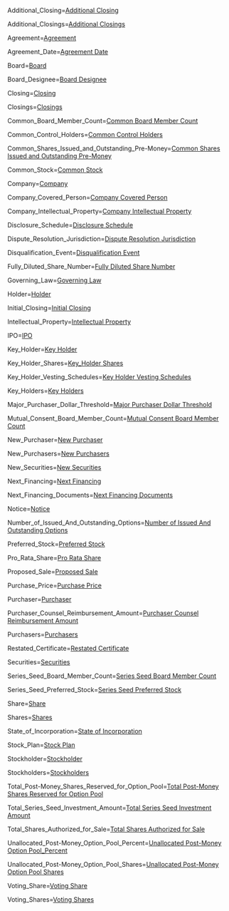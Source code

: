 Additional_Closing=<a href='#Def.Additional_Closing.Sec' class='definedterm'>Additional Closing</a>

Additional_Closings=<a href='#Def.Additional_Closing.Sec' class='definedterm'>Additional Closings</a>

Agreement=<a href='#Def.Agreement.Sec' class='definedterm'>Agreement</a>

Agreement_Date=<a href='#Def.Agreement_Date.Sec' class='definedterm'>Agreement Date</a>

Board=<a href='#Def.Board.Sec' class='definedterm'>Board</a>

Board_Designee=<a href='#Def.Board_Designee.Sec' class='definedterm'>Board Designee</a>

Closing=<a href='#Def.Closing.Sec' class='definedterm'>Closing</a>

Closings=<a href='#Def.Closing.Sec' class='definedterm'>Closings</a>

Common_Board_Member_Count=<a href='#Def.Common_Board_Member_Count.Sec' class='definedterm'>Common Board Member Count</a>

Common_Control_Holders=<a href='#Def.Common_Control_Holders.Sec' class='definedterm'>Common Control Holders</a>

Common_Shares_Issued_and_Outstanding_Pre-Money=<a href='#Def.Common_Shares_Issued_and_Outstanding_Pre-Money.Sec' class='definedterm'>Common Shares Issued and Outstanding Pre-Money</a>

Common_Stock=<a href='#Def.Common_Stock.Sec' class='definedterm'>Common Stock</a>

Company=<a href='#Def.Company.Sec' class='definedterm'>Company</a>

Company_Covered_Person=<a href='#Def.Company_Covered_Person.Sec' class='definedterm'>Company Covered Person</a>

Company_Intellectual_Property=<a href='#Def.Company_Intellectual_Property.Sec' class='definedterm'>Company Intellectual Property</a>

Disclosure_Schedule=<a href='#Def.Disclosure_Schedule.Sec' class='definedterm'>Disclosure Schedule</a>

Dispute_Resolution_Jurisdiction=<a href='#Def.Dispute_Resolution_Jurisdiction.Sec' class='definedterm'>Dispute Resolution Jurisdiction</a>

Disqualification_Event=<a href='#Def.Disqualification_Event.Sec' class='definedterm'>Disqualification Event</a>

Fully_Diluted_Share_Number=<a href='#Def.Fully_Diluted_Share_Number.Sec' class='definedterm'>Fully Diluted Share Number</a>

Governing_Law=<a href='#Def.Governing_Law.Sec' class='definedterm'>Governing Law</a>

Holder=<a href='#Def.Holder.Sec' class='definedterm'>Holder</a>

Initial_Closing=<a href='#Def.Initial_Closing.Sec' class='definedterm'>Initial Closing</a>

Intellectual_Property=<a href='#Def.Intellectual_Property.Sec' class='definedterm'>Intellectual Property</a>

IPO=<a href='#Def.IPO.Sec' class='definedterm'>IPO</a>

Key_Holder=<a href='#Def.Key_Holder.Sec' class='definedterm'>Key Holder</a>

Key_Holder_Shares=<a href='#Def.Key_Holder_Shares.Sec' class='definedterm'>Key_Holder Shares</a>

Key_Holder_Vesting_Schedules=<a href='#Def.Key_Holder_Vesting_Schedules.Sec' class='definedterm'>Key Holder Vesting Schedules</a>

Key_Holders=<a href='#Def.Key_Holder.Sec' class='definedterm'>Key Holders</a>

Major_Purchaser_Dollar_Threshold=<a href='#Def.Major_Purchaser_Dollar_Threshold.Sec' class='definedterm'>Major Purchaser Dollar Threshold</a>

Mutual_Consent_Board_Member_Count=<a href='#Def.Mutual_Consent_Board_Member_Count.Sec' class='definedterm'>Mutual Consent Board Member Count</a>

New_Purchaser=<a href='#Def.New_Purchaser.Sec' class='definedterm'>New Purchaser</a>

New_Purchasers=<a href='#Def.New_Purchaser.Sec' class='definedterm'>New Purchasers</a>

New_Securities=<a href='#Def.New_Securities.Sec' class='definedterm'>New Securities</a>

Next_Financing=<a href='#Def.Next_Financing.Sec' class='definedterm'>Next Financing</a>

Next_Financing_Documents=<a href='#Def.Next_Financing_Documents.Sec' class='definedterm'>Next Financing Documents</a>

Notice=<a href='#Def.Notice.Sec' class='definedterm'>Notice</a>

Number_of_Issued_And_Outstanding_Options=<a href='#Def.Number_of_Issued_And_Outstanding_Options.Sec' class='definedterm'>Number of Issued And Outstanding Options</a>

Preferred_Stock=<a href='#Def.Preferred_Stock.Sec' class='definedterm'>Preferred Stock</a>

Pro_Rata_Share=<a href='#Def.Pro_Rata_Share.Sec' class='definedterm'>Pro Rata Share</a>

Proposed_Sale=<a href='#Def.Proposed_Sale.Sec' class='definedterm'>Proposed Sale</a>

Purchase_Price=<a href='#Def.Purchase_Price.Sec' class='definedterm'>Purchase Price</a>

Purchaser=<a href='#Def.Purchaser.Sec' class='definedterm'>Purchaser</a>

Purchaser_Counsel_Reimbursement_Amount=<a href='#Def.Purchaser_Counsel_Reimbursement_Amount.Sec' class='definedterm'>Purchaser Counsel Reimbursement Amount</a>

Purchasers=<a href='#Def.Purchaser.Sec' class='definedterm'>Purchasers</a>

Restated_Certificate=<a href='#Def.Restated_Certificate.Sec' class='definedterm'>Restated Certificate</a>

Securities=<a href='#Def.Securities.Sec' class='definedterm'>Securities</a>

Series_Seed_Board_Member_Count=<a href='#Def.Series_Seed_Board_Member_Count.Sec' class='definedterm'>Series Seed Board Member Count</a>

Series_Seed_Preferred_Stock=<a href='#Def.Series_Seed_Preferred_Stock.Sec' class='definedterm'>Series Seed Preferred Stock</a>

Share=<a href='#Def.Share.Sec' class='definedterm'>Share</a>

Shares=<a href='#Def.Share.Sec' class='definedterm'>Shares</a>

State_of_Incorporation=<a href='#Def.State_of_Incorporation.Sec' class='definedterm'>State of Incorporation</a>

Stock_Plan=<a href='#Def.Stock_Plan.Sec' class='definedterm'>Stock Plan</a>

Stockholder=<a href='#Def.Stockholder.Sec' class='definedterm'>Stockholder</a>

Stockholders=<a href='#Def.Stockholder.Sec' class='definedterm'>Stockholders</a>

Total_Post-Money_Shares_Reserved_for_Option_Pool=<a href='#Def.Total_Post-Money_Shares_Reserved_for_Option_Pool.Sec' class='definedterm'>Total Post-Money Shares Reserved for Option Pool</a>

Total_Series_Seed_Investment_Amount=<a href='#Def.Total_Series_Seed_Investment_Amount.Sec' class='definedterm'>Total Series Seed Investment Amount</a>

Total_Shares_Authorized_for_Sale=<a href='#Def.Total_Shares_Authorized_for_Sale.Sec' class='definedterm'>Total Shares Authorized for Sale</a>

Unallocated_Post-Money_Option_Pool_Percent=<a href='#Def.Unallocated_Post-Money_Option_Pool_Percent.Sec' class='definedterm'>Unallocated Post-Money Option Pool_Percent</a>

Unallocated_Post-Money_Option_Pool_Shares=<a href='#Def.Unallocated_Post-Money_Option_Pool_Shares.Sec' class='definedterm'>Unallocated Post-Money Option Pool Shares</a>

Voting_Share=<a href='#Def.Voting_Share.Sec' class='definedterm'>Voting Share</a>

Voting_Shares=<a href='#Def.Voting_Share.Sec' class='definedterm'>Voting Shares</a>

